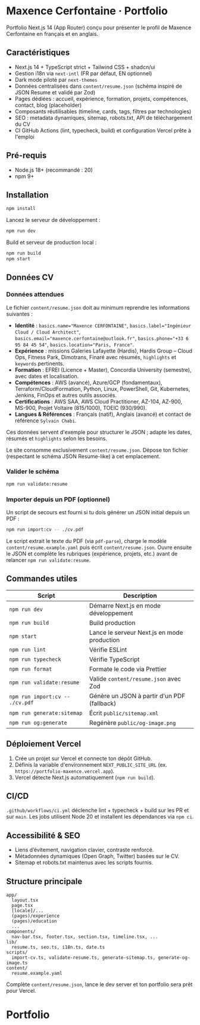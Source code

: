 # Maxence Cerfontaine · Portfolio

Portfolio Next.js 14 (App Router) conçu pour présenter le profil de Maxence Cerfontaine en français et en anglais.

## Caractéristiques

- Next.js 14 + TypeScript strict + Tailwind CSS + shadcn/ui
- Gestion i18n via `next-intl` (FR par défaut, EN optionnel)
- Dark mode piloté par `next-themes`
- Données centralisées dans `content/resume.json` (schéma inspiré de JSON Resume et validé par Zod)
- Pages dédiées : accueil, expérience, formation, projets, compétences, contact, blog (placeholder)
- Composants réutilisables (timeline, cards, tags, filtres par technologies)
- SEO : metadata dynamiques, sitemap, robots.txt, API de téléchargement du CV
- CI GitHub Actions (lint, typecheck, build) et configuration Vercel prête à l'emploi

## Pré-requis

- Node.js 18+ (recommandé : 20)
- npm 9+

## Installation

```bash
npm install
```

Lancez le serveur de développement :

```bash
npm run dev
```

Build et serveur de production local :

```bash
npm run build
npm start
```

## Données CV

### Données attendues

Le fichier `content/resume.json` doit au minimum reprendre les informations suivantes :

- **Identité** : `basics.name="Maxence CERFONTAINE"`, `basics.label="Ingénieur Cloud / Cloud Architect"`, `basics.email="maxence.cerfontaine@outlook.fr"`, `basics.phone="+33 6 95 84 45 54"`, `basics.location="Paris, France"`.
- **Expérience** : missions Galeries Lafayette (Hardis), Hardis Group – Cloud Ops, Fitness Park, Dimotrans, Finaré avec résumés, `highlights` et `keywords` pertinents.
- **Formation** : EFREI (Licence + Master), Concordia University (semestre), avec dates et localisation.
- **Compétences** : AWS (avancé), Azure/GCP (fondamentaux), Terraform/CloudFormation, Python, Linux, PowerShell, Git, Kubernetes, Jenkins, FinOps et autres outils associés.
- **Certifications** : AWS SAA, AWS Cloud Practitioner, AZ-104, AZ-900, MS-900, Projet Voltaire (815/1000), TOEIC (930/990).
- **Langues & Références** : Français (natif), Anglais (avancé) et contact de référence `Sylvain Chabi`.

Ces données servent d'exemple pour structurer le JSON ; adapte les dates, résumés et `highlights` selon les besoins.



Le site consomme exclusivement `content/resume.json`. Dépose ton fichier (respectant le schéma JSON Resume-like) à cet emplacement.

### Valider le schéma

```bash
npm run validate:resume
```

### Importer depuis un PDF (optionnel)

Un script de secours est fourni si tu dois générer un JSON initial depuis un PDF :

```bash
npm run import:cv -- ./cv.pdf
```

Le script extrait le texte du PDF (via `pdf-parse`), charge le modèle `content/resume.example.yaml` puis écrit `content/resume.json`. Ouvre ensuite le JSON et complète les rubriques (expérience, projets, etc.) avant de relancer `npm run validate:resume`.

## Commandes utiles

| Script | Description |
| ------ | ----------- |
| `npm run dev` | Démarre Next.js en mode développement |
| `npm run build` | Build production |
| `npm start` | Lance le serveur Next.js en mode production |
| `npm run lint` | Vérifie ESLint |
| `npm run typecheck` | Vérifie TypeScript |
| `npm run format` | Formate le code via Prettier |
| `npm run validate:resume` | Valide `content/resume.json` avec Zod |
| `npm run import:cv -- ./cv.pdf` | Génère un JSON à partir d'un PDF (fallback) |
| `npm run generate:sitemap` | Écrit `public/sitemap.xml` |
| `npm run og:generate` | Regénère `public/og-image.png` |

## Déploiement Vercel

1. Crée un projet sur Vercel et connecte ton dépôt GitHub.
2. Définis la variable d'environnement `NEXT_PUBLIC_SITE_URL` (ex. `https://portfolio-maxence.vercel.app`).
3. Vercel détecte Next.js automatiquement (`npm run build`).

## CI/CD

`.github/workflows/ci.yml` déclenche lint + typecheck + build sur les PR et sur `main`. Les jobs utilisent Node 20 et installent les dépendances via `npm ci`.

## Accessibilité & SEO

- Liens d’évitement, navigation clavier, contraste renforcé.
- Métadonnées dynamiques (Open Graph, Twitter) basées sur le CV.
- Sitemap et robots.txt maintenus avec les scripts fournis.

## Structure principale

```
app/
  layout.tsx
  page.tsx
  [locale]/...
  (pages)/experience
  (pages)/education
  ...
components/
  nav-bar.tsx, footer.tsx, section.tsx, timeline.tsx, ...
lib/
  resume.ts, seo.ts, i18n.ts, date.ts
scripts/
  import-cv.ts, validate-resume.ts, generate-sitemap.ts, generate-og-image.ts
content/
  resume.example.yaml
```

Complète `content/resume.json`, lance le dev server et ton portfolio sera prêt pour Vercel.



# Portfolio